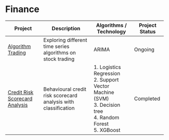# Finance

| Project | Description | Algorithms / Technology | Project Status |
| --- | --- | --- | --- |
| [Algorithm Trading ](https://github.com/yovalishere/Finance/tree/main/AIgorithm%20Trading) | Exploring different time series algorithms on stock trading | ARIMA | Ongoing |
| [Credit Risk Scorecard Analysis](https://github.com/yovalishere/Finance/tree/main/Credit%20Risk%20Scorecard%20Analysis) | Behavioural credit risk scorecard analysis with classification | 1. Logistics Regression <br> 2. Support Vector Machine (SVM) <br> 3. Decision tree <br> 4. Random Forest <br> 5. XGBoost | Completed
